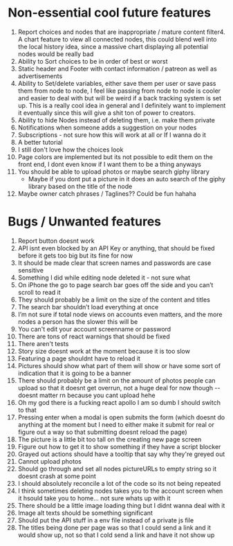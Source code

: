 # Non-essential cool future features

1. Report choices and nodes that are inappropriate / mature content filter4. A chart feature to view all connected nodes, this could blend well into the local history idea, since a massive chart displaying all potential nodes would be really bad
2. Ability to Sort choices to be in order of best or worst
3. Static header and Footer with contact information / patreon as well as advertisements
4. Ability to Set/delete variables, either save them per user or save pass them from node to node, I feel like passing from node to node is cooler and easier to deal with but will be weird if a back tracking system is set up. This is a really cool idea in general and I definitely want to implement it eventually since this will give a shit ton of power to creators.
5. Ability to hide Nodes instead of deleting them, i.e. make them private
6. Notifications when someone adds a suggestion on your nodes
7. Subscriptions - not sure how this will work at all or If I wanna do it
8. A better tutorial
9. I still don't love how the choices look
10. Page colors are implemented but its not possible to edit them on the front end, I dont even know if I want them to be a thing anyways
11. You should be able to upload photos or maybe search giphy library
    - Maybe if you dont put a picture in it does an auto search of the giphy library based on the title of the node
12. Maybe owner catch phrases / Taglines?? Could be fun hahaha

# Bugs / Unwanted features

1. Report button doesnt work
2. API isnt even blocked by an API Key or anything, that should be fixed before it gets too big but its fine for now
3. It should be made clear that screen names and passwords are case sensitive
4. Something I did while editing node deleted it - not sure what
5. On iPhone the go to page search bar goes off the side and you can’t scroll to read it
6. They should probably be a limit on the size of the content and titles
7. The search bar shouldn’t load everything at once
8. I’m not sure if total node views on accounts even matters, and the more nodes a person has the slower this will be
9. You can't edit your account screenname or password
10. There are tons of react warnings that should be fixed
11. There aren't tests
12. Story size doesnt work at the moment because it is too slow
13. Featuring a page shouldnt have to reload it
14. Pictures should show what part of them will show or have some sort of indication that it is going to be a banner
15. There should probably be a limit on the amount of photos people can upload so that it doesnt get overrun, not a huge deal for now though -- doesnt matter rn because you cant upload hehe
16. Oh my god there is a fucking react apollo I am so dumb I should switch to that
17. Pressing enter when a modal is open submits the form (which doesnt do anything at the moment but I need to either make it submit for real or figure out a way so that submitting doesnt reload the page)
18. The picture is a little bit too tall on the creating new page screen
19. Figure out how to get it to show something if they have a script blocker
20. Grayed out actions should have a tooltip that say why they're greyed out
21. Cannot upload photos
22. Should go through and set all nodes pictureURLs to empty string so it doesnt crash at some point
23. I should absolutely reconcile a lot of the code so its not being repeated
24. I think sometimes deleting nodes takes you to the account screen when it hsould take you to home... not sure whats up with it
25. There should be a little image loading thing but I didnt wanna deal with it
26. Image alt texts should be something significant
27. Should put the API stuff in a env file instead of a private js file
28. The titles being done per page was so that I could send a link and it would show up, not so that I cold send a link and have it not show up
